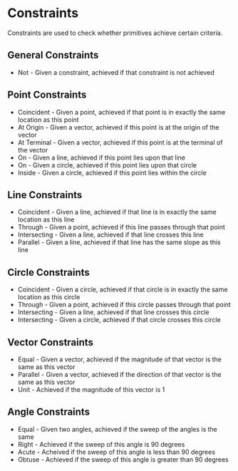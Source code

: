 # Constraints

Constraints are used to check whether primitives achieve certain criteria.

## General Constraints

 * Not - Given a constraint, achieved if that constraint is not achieved

## Point Constraints

 * Coincident - Given a point, achieved if that point is in exactly the same location as this point
 * At Origin - Given a vector, achieved if this point is at the origin of the vector
 * At Terminal - Given a vector, achieved if this point is at the terminal of the vector
 * On - Given a line, achieved if this point lies upon that line
 * On - Given a circle, achieved if this point lies upon that circle
 * Inside - Given a circle, achieved if this point lies within the circle

## Line Constraints

 * Coincident - Given a line, achieved if that line is in exactly the same location as this line
 * Through - Given a point, achieved if this line passes through that point
 * Intersecting - Given a line, achieved if that line crosses this line
 * Parallel - Given a line, achieved if that line has the same slope as this line

## Circle Constraints

 * Coincident - Given a circle, achieved if that circle is in exactly the same location as this circle
 * Through - Given a point, achieved if this circle passes through that point
 * Intersecting - Given a line, achieved if that line crosses this circle
 * Intersecting - Given a circle, achieved if that circle crosses this circle

## Vector Constraints

 * Equal - Given a vector, achieved if the magnitude of that vector is the same as this vector
 * Parallel - Given a vector, achieved if the direction of that vector is the same as this vector
 * Unit - Achieved if the magnitude of this vector is 1

## Angle Constraints

 * Equal - Given two angles, achieved if the sweep of the angles is the same
 * Right - Achieved if the sweep of this angle is 90 degrees
 * Acute - Acheived if the sweep of this angle is less than 90 degrees
 * Obtuse - Achieved if the sweep of this angle is greater than 90 degrees
